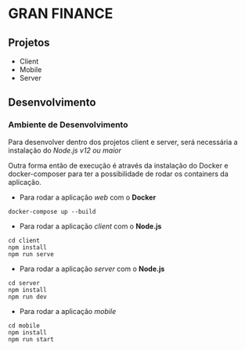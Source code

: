 # GRAN FINANCE

## Projetos

- Client
- Mobile
- Server

## Desenvolvimento

### Ambiente de Desenvolvimento

Para desenvolver dentro dos projetos client e server, será necessária a instalação do _Node.js v12 ou maior_

Outra forma então de execução é através da instalação do Docker e docker-composer para ter a possibilidade de rodar os containers da aplicação.

- Para rodar a aplicação _web_ com o **Docker**

```
docker-compose up --build
```

- Para rodar a aplicação _client_ com o **Node.js**

```
cd client
npm install
npm run serve
```

- Para rodar a aplicação _server_ com o **Node.js**

```
cd server
npm install
npm run dev
```

- Para rodar a aplicação _mobile_

```
cd mobile
npm install
npm run start
```
